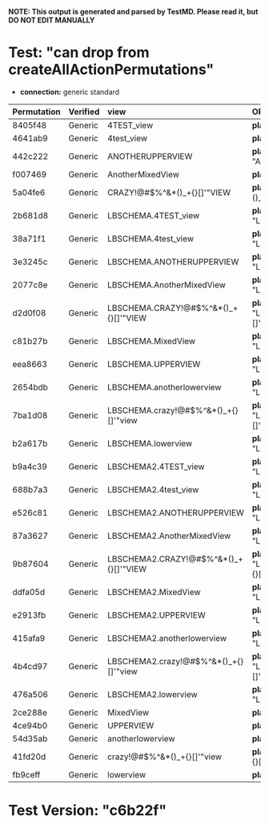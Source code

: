 **NOTE: This output is generated and parsed by TestMD. Please read it, but DO NOT EDIT MANUALLY**

# Test: "can drop from createAllActionPermutations" #

- **connection:** generic standard

| Permutation | Verified | view                                   | OPERATIONS
| :---------- | :------- | :------------------------------------- | :------
| 8405f48     | Generic  | 4TEST_view                             | **plan**: DROP VIEW "4TEST_view"
| 4641ab9     | Generic  | 4test_view                             | **plan**: DROP VIEW "4test_view"
| 442c222     | Generic  | ANOTHERUPPERVIEW                       | **plan**: DROP VIEW "ANOTHERUPPERVIEW"
| f007469     | Generic  | AnotherMixedView                       | **plan**: DROP VIEW "AnotherMixedView"
| 5a04fe6     | Generic  | CRAZY!@#\$%^&*()_+{}[]'"VIEW           | **plan**: DROP VIEW "CRAZY!@#\$%^&*()_+{}[]'""VIEW"
| 2b681d8     | Generic  | LBSCHEMA.4TEST_view                    | **plan**: DROP VIEW "LBSCHEMA"."4TEST_view"
| 38a71f1     | Generic  | LBSCHEMA.4test_view                    | **plan**: DROP VIEW "LBSCHEMA"."4test_view"
| 3e3245c     | Generic  | LBSCHEMA.ANOTHERUPPERVIEW              | **plan**: DROP VIEW "LBSCHEMA"."ANOTHERUPPERVIEW"
| 2077c8e     | Generic  | LBSCHEMA.AnotherMixedView              | **plan**: DROP VIEW "LBSCHEMA"."AnotherMixedView"
| d2d0f08     | Generic  | LBSCHEMA.CRAZY!@#\$%^&*()_+{}[]'"VIEW  | **plan**: DROP VIEW "LBSCHEMA"."CRAZY!@#\$%^&*()_+{}[]'""VIEW"
| c81b27b     | Generic  | LBSCHEMA.MixedView                     | **plan**: DROP VIEW "LBSCHEMA"."MixedView"
| eea8663     | Generic  | LBSCHEMA.UPPERVIEW                     | **plan**: DROP VIEW "LBSCHEMA"."UPPERVIEW"
| 2654bdb     | Generic  | LBSCHEMA.anotherlowerview              | **plan**: DROP VIEW "LBSCHEMA"."anotherlowerview"
| 7ba1d08     | Generic  | LBSCHEMA.crazy!@#\$%^&*()_+{}[]'"view  | **plan**: DROP VIEW "LBSCHEMA"."crazy!@#\$%^&*()_+{}[]'""view"
| b2a617b     | Generic  | LBSCHEMA.lowerview                     | **plan**: DROP VIEW "LBSCHEMA"."lowerview"
| b9a4c39     | Generic  | LBSCHEMA2.4TEST_view                   | **plan**: DROP VIEW "LBSCHEMA2"."4TEST_view"
| 688b7a3     | Generic  | LBSCHEMA2.4test_view                   | **plan**: DROP VIEW "LBSCHEMA2"."4test_view"
| e526c81     | Generic  | LBSCHEMA2.ANOTHERUPPERVIEW             | **plan**: DROP VIEW "LBSCHEMA2"."ANOTHERUPPERVIEW"
| 87a3627     | Generic  | LBSCHEMA2.AnotherMixedView             | **plan**: DROP VIEW "LBSCHEMA2"."AnotherMixedView"
| 9b87604     | Generic  | LBSCHEMA2.CRAZY!@#\$%^&*()_+{}[]'"VIEW | **plan**: DROP VIEW "LBSCHEMA2"."CRAZY!@#\$%^&*()_+{}[]'""VIEW"
| ddfa05d     | Generic  | LBSCHEMA2.MixedView                    | **plan**: DROP VIEW "LBSCHEMA2"."MixedView"
| e2913fb     | Generic  | LBSCHEMA2.UPPERVIEW                    | **plan**: DROP VIEW "LBSCHEMA2"."UPPERVIEW"
| 415afa9     | Generic  | LBSCHEMA2.anotherlowerview             | **plan**: DROP VIEW "LBSCHEMA2"."anotherlowerview"
| 4b4cd97     | Generic  | LBSCHEMA2.crazy!@#\$%^&*()_+{}[]'"view | **plan**: DROP VIEW "LBSCHEMA2"."crazy!@#\$%^&*()_+{}[]'""view"
| 476a506     | Generic  | LBSCHEMA2.lowerview                    | **plan**: DROP VIEW "LBSCHEMA2"."lowerview"
| 2ce288e     | Generic  | MixedView                              | **plan**: DROP VIEW "MixedView"
| 4ce94b0     | Generic  | UPPERVIEW                              | **plan**: DROP VIEW "UPPERVIEW"
| 54d35ab     | Generic  | anotherlowerview                       | **plan**: DROP VIEW "anotherlowerview"
| 41fd20d     | Generic  | crazy!@#\$%^&*()_+{}[]'"view           | **plan**: DROP VIEW "crazy!@#\$%^&*()_+{}[]'""view"
| fb9ceff     | Generic  | lowerview                              | **plan**: DROP VIEW "lowerview"

# Test Version: "c6b22f" #